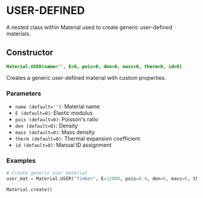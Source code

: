 # USER-DEFINED

A nested class within Material used to create generic user-defined materials.

## Constructor
**<font color="green">`Material.USER(name='', E=0, pois=0, den=0, mass=0, therm=0, id=0)`</font>**

Creates a generic user-defined material with custom properties.

### Parameters
* `name (default='')`: Material name
* `E (default=0)`: Elastic modulus
* `pois (default=0)`: Poisson's ratio
* `den (default=0)`: Density
* `mass (default=0)`: Mass density
* `therm (default=0)`: Thermal expansion coefficient
* `id (default=0)`: Manual ID assignment

### Examples
```py
# Create generic user material
user_mat = Material.USER("Timber", E=12000, pois=0.4, den=6, mass=6, therm=5e-6, id=7)

Material.create()
```
